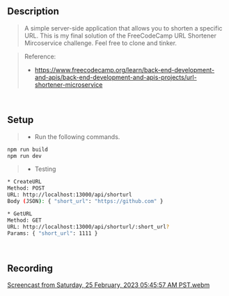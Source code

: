 ## Description

> A simple server-side application that allows you to shorten a specific URL. This is my final solution of the FreeCodeCamp URL Shortener Mircoservice challenge. Feel free to clone and tinker.

> Reference:
>
> - https://www.freecodecamp.org/learn/back-end-development-and-apis/back-end-development-and-apis-projects/url-shortener-microservice

<br />

## Setup

> - Run the following commands.

```bash
npm run build
npm run dev
```

> - Testing

```bash
* CreateURL
Method: POST
URL: http://localhost:13000/api/shorturl
Body (JSON): { "short_url": "https://github.com" }

* GetURL
Method: GET
URL: http://localhost:13000/api/shorturl/:short_url?
Params: { "short_url": 1111 }
```

<br />

## Recording
[Screencast from Saturday, 25 February, 2023 05:45:57 AM PST.webm](https://user-images.githubusercontent.com/69438999/221299576-f93409a0-1533-44f6-83ab-4be6b97278f3.webm)

